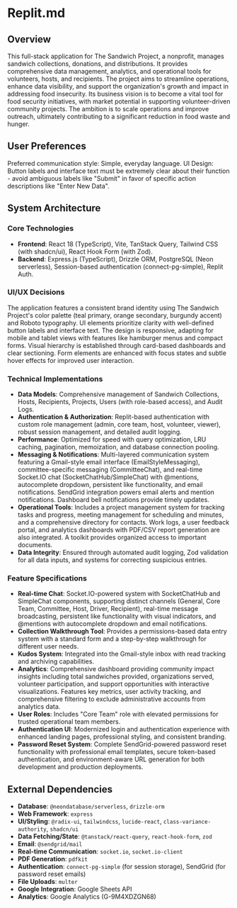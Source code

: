 # Replit.md

## Overview
This full-stack application for The Sandwich Project, a nonprofit, manages sandwich collections, donations, and distributions. It provides comprehensive data management, analytics, and operational tools for volunteers, hosts, and recipients. The project aims to streamline operations, enhance data visibility, and support the organization's growth and impact in addressing food insecurity. Its business vision is to become a vital tool for food security initiatives, with market potential in supporting volunteer-driven community projects. The ambition is to scale operations and improve outreach, ultimately contributing to a significant reduction in food waste and hunger.

## User Preferences
Preferred communication style: Simple, everyday language.
UI Design: Button labels and interface text must be extremely clear about their function - avoid ambiguous labels like "Submit" in favor of specific action descriptions like "Enter New Data".

## System Architecture

### Core Technologies
- **Frontend**: React 18 (TypeScript), Vite, TanStack Query, Tailwind CSS (with shadcn/ui), React Hook Form (with Zod).
- **Backend**: Express.js (TypeScript), Drizzle ORM, PostgreSQL (Neon serverless), Session-based authentication (connect-pg-simple), Replit Auth.

### UI/UX Decisions
The application features a consistent brand identity using The Sandwich Project's color palette (teal primary, orange secondary, burgundy accent) and Roboto typography. UI elements prioritize clarity with well-defined button labels and interface text. The design is responsive, adapting for mobile and tablet views with features like hamburger menus and compact forms. Visual hierarchy is established through card-based dashboards and clear sectioning. Form elements are enhanced with focus states and subtle hover effects for improved user interaction.

### Technical Implementations
- **Data Models**: Comprehensive management of Sandwich Collections, Hosts, Recipients, Projects, Users (with role-based access), and Audit Logs.
- **Authentication & Authorization**: Replit-based authentication with custom role management (admin, core team, host, volunteer, viewer), robust session management, and detailed audit logging.
- **Performance**: Optimized for speed with query optimization, LRU caching, pagination, memoization, and database connection pooling.
- **Messaging & Notifications**: Multi-layered communication system featuring a Gmail-style email interface (EmailStyleMessaging), committee-specific messaging (CommitteeChat), and real-time Socket.IO chat (SocketChatHub/SimpleChat) with @mentions, autocomplete dropdown, persistent like functionality, and email notifications. SendGrid integration powers email alerts and mention notifications. Dashboard bell notifications provide timely updates.
- **Operational Tools**: Includes a project management system for tracking tasks and progress, meeting management for scheduling and minutes, and a comprehensive directory for contacts. Work logs, a user feedback portal, and analytics dashboards with PDF/CSV report generation are also integrated. A toolkit provides organized access to important documents.
- **Data Integrity**: Ensured through automated audit logging, Zod validation for all data inputs, and systems for correcting suspicious entries.

### Feature Specifications
- **Real-time Chat**: Socket.IO-powered system with SocketChatHub and SimpleChat components, supporting distinct channels (General, Core Team, Committee, Host, Driver, Recipient), real-time message broadcasting, persistent like functionality with visual indicators, and @mentions with autocomplete dropdown and email notifications.
- **Collection Walkthrough Tool**: Provides a permissions-based data entry system with a standard form and a step-by-step walkthrough for different user needs.
- **Kudos System**: Integrated into the Gmail-style inbox with read tracking and archiving capabilities.
- **Analytics**: Comprehensive dashboard providing community impact insights including total sandwiches provided, organizations served, volunteer participation, and support opportunities with interactive visualizations. Features key metrics, user activity tracking, and comprehensive filtering to exclude administrative accounts from analytics data.
- **User Roles**: Includes "Core Team" role with elevated permissions for trusted operational team members.
- **Authentication UI**: Modernized login and authentication experience with enhanced landing pages, professional styling, and consistent branding.
- **Password Reset System**: Complete SendGrid-powered password reset functionality with professional email templates, secure token-based authentication, and environment-aware URL generation for both development and production deployments.

## External Dependencies
- **Database**: `@neondatabase/serverless`, `drizzle-orm`
- **Web Framework**: `express`
- **UI/Styling**: `@radix-ui`, `tailwindcss`, `lucide-react`, `class-variance-authority`, `shadcn/ui`
- **Data Fetching/State**: `@tanstack/react-query`, `react-hook-form`, `zod`
- **Email**: `@sendgrid/mail`
- **Real-time Communication**: `socket.io`, `socket.io-client`
- **PDF Generation**: `pdfkit`
- **Authentication**: `connect-pg-simple` (for session storage), SendGrid (for password reset emails)
- **File Uploads**: `multer`
- **Google Integration**: Google Sheets API
- **Analytics**: Google Analytics (G-9M4XDZGN68)
